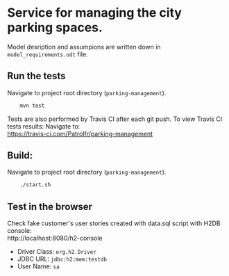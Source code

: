 
Service for managing the city parking spaces.
=============================================

Model desription and assumpions are written down in `model_requirements.odt` file.

Run the tests
------------------

Navigate to project root directory (`parking-management`).<br>
```bash
	mvn test
```

Tests are also performed by Travis CI after each git push.
To view Travis CI tests results:
Navigate to:<br>
		https://travis-ci.com/Patrolfr/parking-management

Build:<br>
-----------
Navigate to project root directory (`parking-management`).
```bash
	./start.sh
```

Test in the browser
-------------------
Check fake customer's user stories created with data.sql script with H2DB console:<br>
		http://localhost:8080/h2-console
* Driver Class:	`org.h2.Driver`
* JDBC URL: `jdbc:h2:mem:testdb`
* User Name: `sa`


